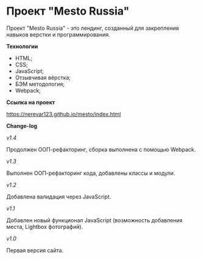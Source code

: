 # Проект "Mesto Russia" #

Проект "Mesto Russia" - это лендинг, созданный для закрепления навыков верстки и программирования.

**Технологии**

* HTML;
* CSS;
* JavaScript;
* Отзывчивая вёрстка;
* БЭМ методология;
* Webpack;

**Ссылка на проект**

https://nerevar123.github.io/mesto/index.html

**Change-log**

_v1.4_

Продолжен ООП-рефакторинг, сборка выполнена с помощью Webpack.

_v1.3_

Выполнен ООП-рефакторинг кода, добавлены классы и модули.

_v1.2_

Добавлена валидация через JavaScript.

_v1.1_

Добавлен новый функционал JavaScript (возможность добавления места, Lightbox фотографий).

_v1.0_

Первая версия сайта.
